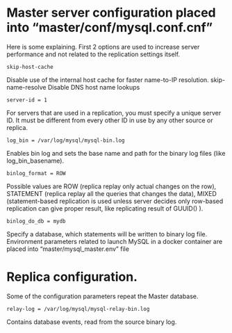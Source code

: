 # Master server configuration placed into “master/conf/mysql.conf.cnf”

Here is some explaining. First 2 options are used to increase server performance and not related to the replication settings itself.

```skip-host-cache```

Disable use of the internal host cache for faster name-to-IP resolution.
skip-name-resolve
Disable DNS host name lookups

```server-id = 1```

For servers that are used in a replication, you must specify a unique server ID. It must be different from every other ID in use by any other source or replica.


```log_bin = /var/log/mysql/mysql-bin.log```

Enables bin log and sets the base name and path for the binary log files (like log_bin_basename).

```binlog_format = ROW```

Possible values are ROW (replica replay only actual changes on the row), STATEMENT (replica replay all the queries that changes the data), MIXED (statement-based replication is used unless server decides only row-based replication can give proper result, like replicating result of GUUID() ).

```binlog_do_db = mydb```

Specify a database, which statements will be written to binary log file.
Environment parameters related to launch MySQL in a docker container are placed into “master/mysql_master.env” file


# Replica configuration.

Some of the configuration parameters repeat the Master database.

```relay-log = /var/log/mysql/mysql-relay-bin.log```

Contains database events, read from the source binary log.



